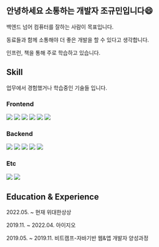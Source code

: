 ## 안녕하세요 소통하는 개발자 조규민입니다😄
백엔드 넘어 컴퓨터를 잘하는 사람이 목표입니다.

동료들과 함께 소통해야 더 좋은 개발을 할 수 있다고 생각합니다.

인프런, 책을 통해 주로 학습하고 있습니다.

## Skill
업무에서 경험했거나 학습중인 기술들 입니다.

### Frontend
<img src="https://img.shields.io/badge/%20-HTML-yellowgreen"/> <img src="https://img.shields.io/badge/%20-CSS-yellowgreen"/> <img src="https://img.shields.io/badge/%20-ES6-yellowgreen"/> <img src="https://img.shields.io/badge/%20-Vue-yellowgreen"/> <img src="https://img.shields.io/badge/%20-JSP-yellowgreen"/> <img src="https://img.shields.io/badge/%20-Thymeleaf-yellowgreen"/>

### Backend
<img src="https://img.shields.io/badge/%20-Java-orange"/> <img src="https://img.shields.io/badge/%20-Spring Framework-green"/> <img src="https://img.shields.io/badge/%20-SpringBoot-green"/> <img src="https://img.shields.io/badge/%20-MyBatis-blue"/> <img src="https://img.shields.io/badge/%20-Oracle-yellow"/>

### Etc
<img src="https://img.shields.io/badge/%20-Git-pink"/> <img src="https://img.shields.io/badge/%20-SVN-pink"/>


## Education & Experience
2022.05. ~ 현재        위대한상상

2019.11. ~ 2022.04.   아이지오

2019.05. ~ 2019.11.   비트캠프-자바기반 웹&앱 개발자 양성과정

<!--
**kyumincho/kyumincho** is a ✨ _special_ ✨ repository because its `README.md` (this file) appears on your GitHub profile.

Here are some ideas to get you started:

- 🔭 I’m currently working on ...
- 🌱 I’m currently learning ...
- 👯 I’m looking to collaborate on ...
- 🤔 I’m looking for help with ...
- 💬 Ask me about ...
- 📫 How to reach me: ...
- 😄 Pronouns: ...
- ⚡ Fun fact: ...
-->
